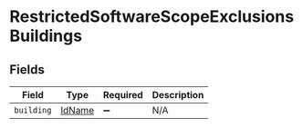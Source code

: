 # RestrictedSoftwareScopeExclusionsBuildings


## Fields

| Field                                   | Type                                    | Required                                | Description                             |
| --------------------------------------- | --------------------------------------- | --------------------------------------- | --------------------------------------- |
| `building`                              | [IdName](../../models/shared/idname.md) | :heavy_minus_sign:                      | N/A                                     |